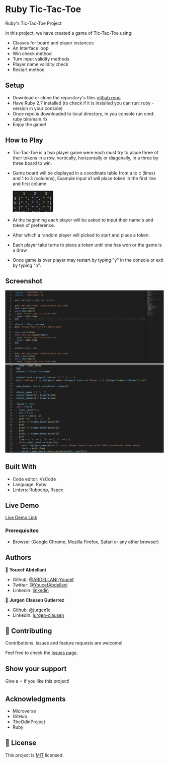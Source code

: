 # Ruby Tic-Tac-Toe
Ruby's Tic-Tac-Toe Project

In this project, we have created a game of Tic-Tac-Toe using:

- Classes for board and player instances
- An Interface loop 
- Win check method
- Turn input validity methods
- Player name validity check
- Restart method

## Setup

- Download or clone the repository's files [github repo](https://github.com/jurgen1c/Ruby-Tic-Tac-Toe.git)
- Have Ruby 2.7 installed (to check if it is installed you can run: ruby -version in your console)
- Once repo is downloaded to local directory, in you console run cmd: ruby bin/main.rb
- Enjoy the game!

## How to Play

- Tic-Tac-Toe is a two player game were each must try to place three of their tokens in a row, vertically, horizontally or diagonally, in a three by three board to win.

- Game board will be displayed in a coordinate table from a to c (lines) and 1 to 3 (columns), Example input a1 will place token in the first line and first column.

  ![screenshot](./media/Tic-Tac-Toe-empty-board.png)

- At the beginning each player will be asked to input their name's and token of preference.

- After which a random player will picked to start and place a token.

- Each player take turns to place a token until one has won or the game is a draw

- Once game is over player may restart by typing "y" in the console or exit by typing "n".


## Screenshot

![screenshot](./media/TTT-screeanshot1.png)
![screenshot](./media/TTT-screenshot2.png)

## Built With

- Code editor: VsCode
- Language: Ruby
- Linters: Rubocop, Rspec


## Live Demo

[Live Demo Link](https://repl.it/@JurgenClausen/main#main.rb)


### Prerequisites

- Browser (Google Chrome, Mozilla Firefox, Safari or any other browser)


## Authors

👤 **Youcef Abdellani**

- Github: [@ABDELLANI-Youcef](https://github.com/ABDELLANI-Youcef)
- Twitter: [@YoucefAbdellani](https://twitter.com/YoucefAbdellani)
- Linkedin: [linkedin](https://www.linkedin.com/in/youcef-abdellani-b79361124/) 

👤 **Jurgen Clausen Gutierrez**

- Github: [@jurgen1c](https://github.com/jurgen1c)
- LinkedIn: [jurgen-clausen](https://www.linkedin.com/in/jurgen-clausen-2740061a9/)

## 🤝 Contributing

Contributions, issues and feature requests are welcome!

Feel free to check the [issues page](https://github.com/happiguru/Enumerable_methods).

## Show your support

Give a ⭐️ if you like this project!

## Acknowledgments

- Microverse
- GitHub
- TheOdinProject
- Ruby

## 📝 License

This project is [MIT](lic.url) licensed.
